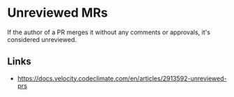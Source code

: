  # Unreviewed MRs
 If the author of a PR merges it without any comments or approvals, it's considered unreviewed. 


 ## Links
 * https://docs.velocity.codeclimate.com/en/articles/2913592-unreviewed-prs